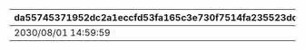 |da55745371952dc2a1eccfd53fa165c3e730f7514fa235523dd3df43a9de65a5|d774c306719daff3be4d4a154a803f655174c26992ecaf83d913506cef6e7043|dd11fd797e94900852fa588d5782916cf38f7b1a813f7bfedf92e6fc763617e8|ecba3d44a2b95ba4d92b33e976c1b7272f4921c479b99fe408841e387b264a6a|
| --- | --- | --- | --- |
|2030/08/01 14:59:59|1|2023/07/01 05:00:00|300|